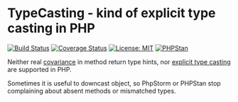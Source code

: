 # TypeCasting - kind of explicit type casting in PHP

[![Build Status](https://travis-ci.com/Sevavietl/TypeCasting.svg?branch=master)](https://travis-ci.com/Sevavietl/TypeCasting)
[![Coverage Status](https://coveralls.io/repos/github/Sevavietl/TypeCasting/badge.svg)](https://coveralls.io/github/Sevavietl/TypeCasting)
[![License: MIT](https://img.shields.io/badge/License-MIT-yellow.svg)](https://opensource.org/licenses/MIT)
[![PHPStan](https://img.shields.io/badge/PHPStan-enabled-brightgreen.svg?style=flat)](https://github.com/phpstan/phpstan)

Neither real [covariance](https://en.wikipedia.org/wiki/Covariance_and_contravariance_(computer_science)) in method return type hints, nor [explicit type casting](https://www.baeldung.com/java-type-casting) are supported in PHP.

Sometimes it is useful to downcast object, so PhpStorm or PHPStan stop complaining about absent methods or mismatched types.
